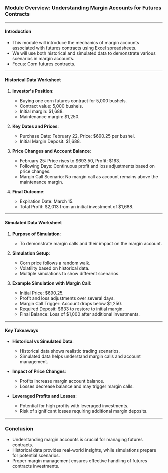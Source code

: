 ### Module Overview: Understanding Margin Accounts for Futures Contracts

---

#### Introduction
- This module will introduce the mechanics of margin accounts associated with futures contracts using Excel spreadsheets.
- We will use both historical and simulated data to demonstrate various scenarios in margin accounts.
- Focus: Corn futures contracts.

---

#### Historical Data Worksheet
1. **Investor's Position**:
   - Buying one corn futures contract for 5,000 bushels.
   - Contract value: 5,000 bushels.
   - Initial margin: $1,688.
   - Maintenance margin: $1,250.
   
2. **Key Dates and Prices**:
   - Purchase Date: February 22, Price: $690.25 per bushel.
   - Initial Margin Deposit: $1,688.

3. **Price Changes and Account Balance**:
   - February 25: Price rises to $693.50, Profit: $163.
   - Following Days: Continuous profit and loss adjustments based on price changes.
   - Margin Call Scenario: No margin call as account remains above the maintenance margin.

4. **Final Outcome**:
   - Expiration Date: March 15.
   - Total Profit: \$2,013 from an initial investment of \$1,688.

---

#### Simulated Data Worksheet
1. **Purpose of Simulation**:
   - To demonstrate margin calls and their impact on the margin account.

2. **Simulation Setup**:
   - Corn price follows a random walk.
   - Volatility based on historical data.
   - Multiple simulations to show different scenarios.

3. **Example Simulation with Margin Call**:
   - Initial Price: $690.25.
   - Profit and loss adjustments over several days.
   - Margin Call Trigger: Account drops below $1,250.
   - Required Deposit: $633 to restore to initial margin.
   - Final Balance: Loss of $1,000 after additional investments.

---

#### Key Takeaways
- **Historical vs Simulated Data**:
  - Historical data shows realistic trading scenarios.
  - Simulated data helps understand margin calls and account management.
  
- **Impact of Price Changes**:
  - Profits increase margin account balance.
  - Losses decrease balance and may trigger margin calls.

- **Leveraged Profits and Losses**:
  - Potential for high profits with leveraged investments.
  - Risk of significant losses requiring additional margin deposits.

---

### Conclusion
- Understanding margin accounts is crucial for managing futures contracts.
- Historical data provides real-world insights, while simulations prepare for potential scenarios.
- Proper margin management ensures effective handling of futures contracts investments.